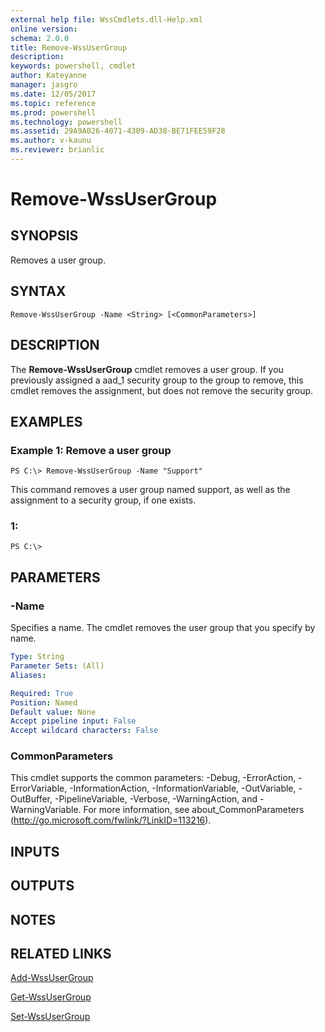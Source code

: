 ```yaml
---
external help file: WssCmdlets.dll-Help.xml
online version: 
schema: 2.0.0
title: Remove-WssUserGroup
description: 
keywords: powershell, cmdlet
author: Kateyanne
manager: jasgro
ms.date: 12/05/2017
ms.topic: reference
ms.prod: powershell
ms.technology: powershell
ms.assetid: 29A9A026-4071-4309-AD38-BE71FEE59F28
ms.author: v-kaunu
ms.reviewer: brianlic
---
```


# Remove-WssUserGroup

## SYNOPSIS
Removes a user group.

## SYNTAX

```
Remove-WssUserGroup -Name <String> [<CommonParameters>]
```

## DESCRIPTION
The **Remove-WssUserGroup** cmdlet removes a user group.
If you previously assigned a aad_1 security group to the group to remove, this cmdlet removes the assignment, but does not remove the security group.

## EXAMPLES

### Example 1: Remove a user group
```
PS C:\> Remove-WssUserGroup -Name "Support"
```

This command removes a user group named support, as well as the assignment to a security group, if one exists.

### 1:
```
PS C:\>
```

## PARAMETERS

### -Name
Specifies a name.
The cmdlet removes the user group that you specify by name.

```yaml
Type: String
Parameter Sets: (All)
Aliases: 

Required: True
Position: Named
Default value: None
Accept pipeline input: False
Accept wildcard characters: False
```

### CommonParameters
This cmdlet supports the common parameters: -Debug, -ErrorAction, -ErrorVariable, -InformationAction, -InformationVariable, -OutVariable, -OutBuffer, -PipelineVariable, -Verbose, -WarningAction, and -WarningVariable. For more information, see about_CommonParameters (http://go.microsoft.com/fwlink/?LinkID=113216).

## INPUTS

## OUTPUTS

## NOTES

## RELATED LINKS

[Add-WssUserGroup](./Add-WssUserGroup.md)

[Get-WssUserGroup](./Get-WssUserGroup.md)

[Set-WssUserGroup](./Set-WssUserGroup.md)

